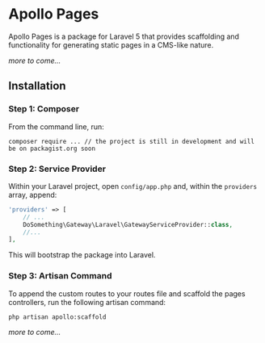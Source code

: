 # Apollo Pages

Apollo Pages is a package for Laravel 5 that provides scaffolding and functionality for generating static pages in a CMS-like nature.

_more to come..._

## Installation

### Step 1: Composer

From the command line, run:

```shell
composer require ... // the project is still in development and will be on packagist.org soon
```

### Step 2: Service Provider

Within your Laravel project, open `config/app.php` and, within the `providers` array, append:

```php
'providers' => [
    // ...
    DoSomething\Gateway\Laravel\GatewayServiceProvider::class,
    //...
],
```

This will bootstrap the package into Laravel.

### Step 3: Artisan Command

To append the custom routes to your routes file and scaffold the pages controllers, run the following artisan command:

```shell
php artisan apollo:scaffold
```

_more to come..._

